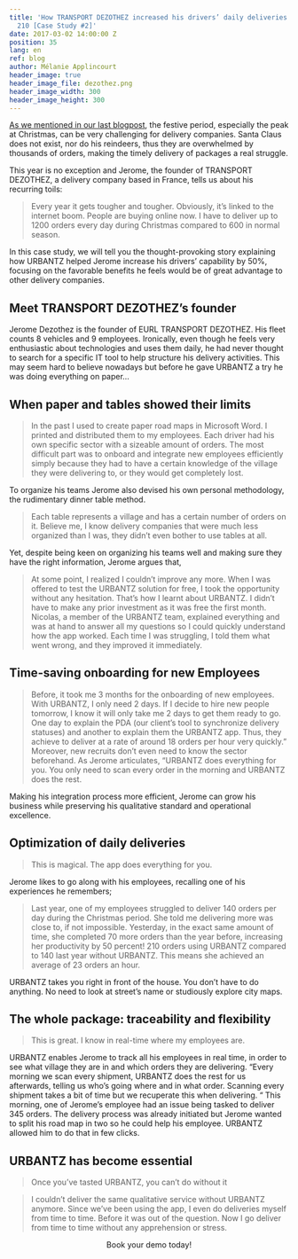 ```yaml
---
title: 'How TRANSPORT DEZOTHEZ increased his drivers’ daily deliveries from 140 to
  210 [Case Study #2]'
date: 2017-03-02 14:00:00 Z
position: 35
lang: en
ref: blog
author: Mélanie Applincourt
header_image: true
header_image_file: dezothez.png
header_image_width: 300
header_image_height: 300
---
```


[As we mentioned in our last blogpost](2-steps-for-your-delivery-strategy-during-the-holiday-season.html), the festive period, especially the peak at Christmas, can be very challenging for delivery companies. Santa Claus does not exist, nor do his reindeers, thus they are overwhelmed by thousands of orders, making the timely delivery of packages a real struggle.

This year is no exception and Jerome, the founder of TRANSPORT DEZOTHEZ, a delivery company based in France, tells us about his recurring toils: 

> Every year it gets tougher and tougher. Obviously, it’s linked to the internet boom. People are buying online now.  I have to deliver up to 1200 orders every day during Christmas compared to 600 in normal season.

In this case study, we will tell you the thought-provoking story explaining how URBANTZ helped Jerome increase his drivers’ capability by 50%, focusing on the favorable benefits he feels would be of great advantage to other delivery companies. 

## Meet TRANSPORT DEZOTHEZ’s founder 
Jerome Dezothez is the founder of EURL TRANSPORT DEZOTHEZ. His fleet counts 8 vehicles and 9 employees. Ironically, even though he feels very enthusiastic about technologies and uses them daily, he had never thought to search for a specific IT tool to help structure his delivery activities. This may seem hard to believe nowadays but before he gave URBANTZ a try he was doing everything on paper… 

## When paper and tables showed their limits 
> In the past I used to create paper road maps in Microsoft Word. I printed and distributed them to my employees. Each driver had his own specific sector with a sizeable amount of orders. The most difficult part was to onboard and integrate new employees efficiently simply because they had to have a certain knowledge of the village they were delivering to, or they would get completely lost.

To organize his teams Jerome also devised his own personal methodology, the rudimentary dinner table method. 

> Each table represents a village and has a certain number of orders on it. Believe me, I know delivery companies that were much less organized than I was, they didn’t even bother to use tables at all.

Yet, despite being keen on organizing his teams well and making sure they have the right information, Jerome argues that, 
> At some point, I realized I couldn’t improve any more. When I was offered to test the URBANTZ solution for free, I took the opportunity without any hesitation.
> That’s how I learnt about URBANTZ. I didn’t have to make any prior investment as it was free the first month. Nicolas, a member of the URBANTZ team, explained  everything and was at hand to answer all my questions so I could quickly understand how the app worked. Each time I was struggling, I told them what went wrong, and they improved it immediately.

## Time-saving onboarding for new Employees

> Before, it took me 3 months for the onboarding of new employees. With URBANTZ, I only need 2 days.
> If I decide to hire new people tomorrow, I know it will only take me 2 days to get them ready to go. One day to explain the PDA (our client’s tool to synchronize delivery statuses) and another to explain them the URBANTZ app. Thus, they achieve to deliver at a rate of around 18 orders per hour very quickly.” Moreover, new recruits don’t even need to know the sector beforehand. As Jerome articulates, “URBANTZ does everything for you. You only need to scan every order in the morning and URBANTZ does the rest.

Making his integration process more efficient, Jerome can grow his business while preserving his qualitative standard and operational excellence.

## Optimization of daily deliveries
> This is magical. The app does everything for you.

Jerome likes to go along with his employees, recalling one of his experiences he remembers;

> Last year, one of my employees struggled to deliver 140 orders per day during the Christmas period. She told me delivering more was close to, if not impossible. Yesterday, in the exact same amount of time, she completed 70 more orders than the year before, increasing her productivity by 50 percent! 210 orders using URBANTZ compared to 140 last year without URBANTZ. This means she achieved an average of 23 orders an hour. 

URBANTZ takes you right in front of the house. You don’t have to do anything. No need to look at street’s name or studiously explore city maps.

## The whole package: traceability and flexibility
> This is great. I know in real-time where my employees are.

URBANTZ enables Jerome to track all his employees in real time, in order to see what village they are in and which orders they are delivering. “Every morning we scan every shipment, URBANTZ does the rest for us afterwards, telling us who’s going where and in what order. Scanning every shipment takes a bit of time but we recuperate this when delivering. “
This morning, one of Jerome’s employee had an issue being tasked to deliver 345 orders. The delivery process was already initiated but Jerome wanted to split his road map in two so he could help his employee. URBANTZ allowed him to do that in few clicks.

## URBANTZ has become essential
> Once you’ve tasted URBANTZ, you can’t do without it

> I couldn’t deliver the same qualitative service without URBANTZ anymore. Since we’ve been using the app, I even do deliveries myself from time to time. Before it was out of the question.  Now I go deliver from time to time without any apprehension or stress.

<p align="center">
	<md-button class="demo-button" href="/demo">Book your demo today!</md-button>
</p>
